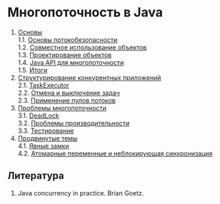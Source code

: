 # Многопоточность в Java

1. [Основы](./1_Fundamentals)  
   1.1. [Основы потокобезопасности](./1_Fundamentals/1_ThreadSafety.md)  
   1.2. [Совместное использование объектов](./1_Fundamentals/2_SharingObjects.md)  
   1.3. [Проектирование объектов](./1_Fundamentals/3_ComposingObjects.md)  
   1.4. [Java API для многопоточности](./1_Fundamentals/4_JavaMultithreadAPI.md)  
   1.5. [Итоги](./1_Fundamentals/5_Summary.md)  
2. [Структурирование конкурентных приложений](./2_StructureConcurrentService)  
   2.1. [TaskExecutor](./1_TaskExecution.md)  
   2.2. [Отмена и выключение задач](./2_CancelAndShutdown.md)  
   2.3. [Применение пулов потоков](./3_ThreadPool.md)  
3. [Проблемы многопоточности](./3_LivenessPerformance)  
   3.1. [DeadLock](./3_LivenessPerformance/1_DeadLockAndOtherHazards.md)  
   3.2. [Проблемы производительности](./3_LivenessPerformance/2_PerformanceAndScaling.md)  
   3.3. [Тестирование](./3_LivenessPerformance/3_TestingConcurrency.md)
4. [Продвинутые темы](./4_Advanced)  
   4.1. [Явные замки](./4_Advanced/1_ExplicitLock.md)  
   4.2. [Атомарные переменные и неблокирующая синхронизация](./4_Advanced/2_AtomicAndNonBlocking.md)

## Литература
1) Java concurrency in practice. Brian Goetz.
